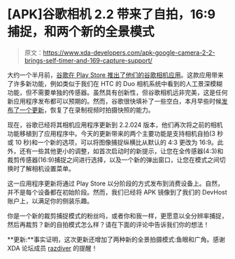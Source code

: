# [APK]谷歌相机 2.2 带来了自拍，16:9 捕捉，和两个新的全景模式

> 原文：<https://www.xda-developers.com/apk-google-camera-2-2-brings-self-timer-and-169-capture-support/>

大约一个半月前，[谷歌在 Play Store 推出了他们的谷歌相机应用](http://www.xda-developers.com/android/apk-google-launches-chrome-remote-desktop-for-mobile-google-camera-appears-in-play-store-for-all-devices/ "[APK] Google Launches Chrome Remote Desktop for Mobile, Google Camera Appears in Play Store for All Devices")。这款应用带来了许多新功能，例如类似于我们在 HTC 的 Duo 相机系统中看到的人工景深模糊功能，但不需要单独的传感器。虽然具有创新性，但谷歌相机远非完美，这是任何新应用程序发布都可以预期的。然而，谷歌很快填补了一些空白，本月早些时候[发布了一个更新](http://www.xda-developers.com/android/apk-google-camera-2-1-brings-ability-to-take-snapshots-while-recording-video/ "[APK] Google Camera 2.1 Brings Ability to Take Snapshots while Recording Video")，恢复了在录制视频时拍摄快照的能力。

现在，谷歌已经将其相机应用程序更新到 2.2.024 版本，他们再次将之前的相机功能移植到了应用程序中。今天的更新带来的两个主要功能是支持相机自拍(3 秒或 10 秒)和一个新的选项，可以将图像捕捉纵横比从默认的 4:3 更改为 16:9。此外，还有一些其他更小的调整，如首次启动时的新提示，让您在全传感器(4:3)和裁剪传感器(16:9)捕捉之间进行选择，以及一个新的弹出窗口，让您在模式之间切换时了解相机设置菜单。

这一应用程序更新将通过 Play Store 以分阶段的方式发布到消费设备上。自然，并不是每个设备都在初始阶段。然而，我们已经将 APK 镜像到了我们的 DevHost 账户上，以满足你的侧装乐趣。

你是一个新的裁剪捕捉模式的粉丝吗，或者你和我一样，更愿意以全分辨率捕捉，然后再裁剪？新的自拍模式怎么样？请在下面的评论中告诉我们你的想法！

**更新:**事实证明，这次更新还增加了两种新的全景拍摄模式:鱼眼和广角。感谢 XDA 论坛成员 [razdiver](http://forum.xda-developers.com/member.php?u=4634435) 的提醒！